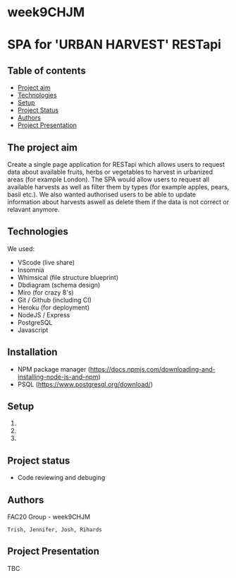 # week9CHJM
# SPA for 'URBAN HARVEST' RESTapi

## Table of contents
* [Project aim](#The-projects-aim)
* [Technologies](#Technologies)
* [Setup](#setup)
* [Project Status](#Project-status)
* [Authors](#Authors)
* [Project Presentation](#Project-presentation)


## The project aim

Create a single page application for RESTapi which allows users to request data about available fruits, herbs or vegetables to harvest in urbanized areas (for example London).
The SPA would allow users to request all available harvests as well as filter them by types (for example apples, pears, basil etc.).
We also wanted authorised users to be able to update information about harvests aswell as delete them if the data is not correct or relavant anymore.

## Technologies

We used: 

- VScode (live share)
- Insomnia
- Whimsical (file structure blueprint)
- Dbdiagram (schema design)
- Miro (for crazy 8's) 
- Git / Github (including CI)
- Heroku (for deployment)
- NodeJS / Express
- PostgreSQL
- Javascript

## Installation
 
 - NPM package manager (https://docs.npmjs.com/downloading-and-installing-node-js-and-npm)
 - PSQL (https://www.postgresql.org/download/)

## Setup

1.
2.
3.

## Project status

- Code reviewing and debuging

## Authors
  
  FAC20 Group - week9CHJM

	Trish, Jennifer, Josh, Rihards
	
## Project Presentation

TBC

